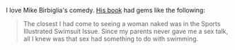 <p>I love Mike Birbiglia's comedy. <a href="https://www.simonandschuster.com/books/Sleepwalk-with-Me/Mike-Birbiglia/9781439158005">His book</a>&nbsp;had gems like the following:</p>

<blockquote>
<p>The closest I had come to seeing a woman naked was in the Sports Illustrated Swimsuit Issue. Since my parents never gave me a sex talk, all I knew was that sex had something to do with swimming.</p>
</blockquote>